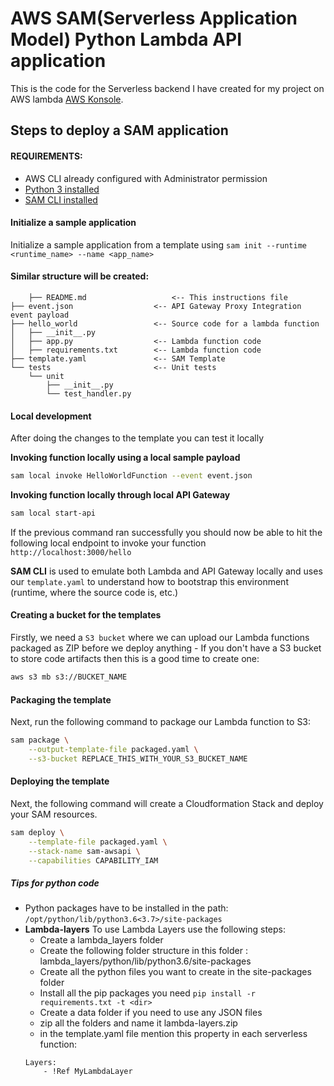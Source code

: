 # AWS SAM(Serverless Application Model) Python Lambda API application

This is the code for the Serverless backend I have created for my project on AWS lambda [AWS Konsole](https://github.com/darshan-raul/awsdashboard).

## Steps to deploy a SAM application

#### REQUIREMENTS:


* AWS CLI already configured with Administrator permission
* [Python 3 installed](https://www.python.org/downloads/)
* [SAM CLI installed](https://docs.aws.amazon.com/serverless-application-model/latest/developerguide/serverless-sam-cli-install.html)

#### Initialize a sample application 

Initialize a sample application from a template using ```sam init --runtime <runtime_name> --name <app_name>```

#### Similar structure will be created:
```
    ├── README.md                   <-- This instructions file
├── event.json                  <-- API Gateway Proxy Integration event payload
├── hello_world                 <-- Source code for a lambda function
│   ├── __init__.py
│   ├── app.py                  <-- Lambda function code
│   ├── requirements.txt        <-- Lambda function code
├── template.yaml               <-- SAM Template
└── tests                       <-- Unit tests
    └── unit
        ├── __init__.py
        └── test_handler.py
```


#### Local development
After doing the changes to the template you can test it locally

**Invoking function locally using a local sample payload**

```bash
sam local invoke HelloWorldFunction --event event.json
```

**Invoking function locally through local API Gateway**

```bash
sam local start-api
```

If the previous command ran successfully you should now be able to hit the following local endpoint to invoke your function `http://localhost:3000/hello`

**SAM CLI** is used to emulate both Lambda and API Gateway locally and uses our `template.yaml` to understand how to bootstrap this environment (runtime, where the source code is, etc.) 


#### Creating a bucket for the templates

Firstly, we need a `S3 bucket` where we can upload our Lambda functions packaged as ZIP before we deploy anything - If you don't have a S3 bucket to store code artifacts then this is a good time to create one:

```bash
aws s3 mb s3://BUCKET_NAME
```
#### Packaging the template

Next, run the following command to package our Lambda function to S3:

```bash
sam package \
    --output-template-file packaged.yaml \
    --s3-bucket REPLACE_THIS_WITH_YOUR_S3_BUCKET_NAME
```

#### Deploying the template

Next, the following command will create a Cloudformation Stack and deploy your SAM resources.

```bash
sam deploy \
    --template-file packaged.yaml \
    --stack-name sam-awsapi \
    --capabilities CAPABILITY_IAM
```


##### Tips for python code

- Python packages have to be installed in the path: `/opt/python/lib/python3.6<3.7>/site-packages`
- **Lambda-layers** To use Lambda Layers use the following steps:
    - Create a lambda_layers folder
    - Create the following folder structure in this folder : lambda_layers/python/lib/python3.6/site-packages
    - Create all the python files you want to create in the site-packages folder
    - Install all the pip packages you need ```pip install -r requirements.txt -t <dir>```
    - Create a data folder if you need to use any JSON files
    - zip all the folders and name it lambda-layers.zip
    - in the template.yaml file mention this property in each serverless function:
    ``` 
    Layers:
        - !Ref MyLambdaLayer
    ```
